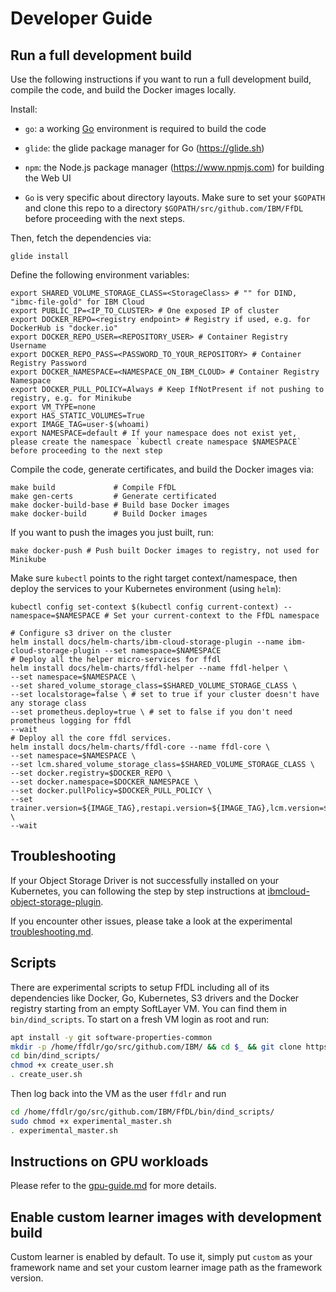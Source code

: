 # Developer Guide

## Run a full development build

Use the following instructions if you want to run a full development build, compile the code, and build the
Docker images locally.

Install:

* `go`: a working [Go](https://golang.org/) environment is required to build the code

* `glide`: the glide package manager for Go (https://glide.sh)

* `npm`: the Node.js package manager (https://www.npmjs.com) for building the Web UI

* `Go` is very specific about directory layouts. Make sure to set your `$GOPATH` and clone this repo to a directory
`$GOPATH/src/github.com/IBM/FfDL` before proceeding with the next steps.

Then, fetch the dependencies via:
```shell
glide install
```

Define the following environment variables:
```shell
export SHARED_VOLUME_STORAGE_CLASS=<StorageClass> # "" for DIND, "ibmc-file-gold" for IBM Cloud
export PUBLIC_IP=<IP_TO_CLUSTER> # One exposed IP of cluster
export DOCKER_REPO=<registry endpoint> # Registry if used, e.g. for DockerHub is "docker.io"
export DOCKER_REPO_USER=<REPOSITORY_USER> # Container Registry Username
export DOCKER_REPO_PASS=<PASSWORD_TO_YOUR_REPOSITORY> # Container Registry Password
export DOCKER_NAMESPACE=<NAMESPACE_ON_IBM_CLOUD> # Container Registry Namespace
export DOCKER_PULL_POLICY=Always # Keep IfNotPresent if not pushing to registry, e.g. for Minikube
export VM_TYPE=none
export HAS_STATIC_VOLUMES=True
export IMAGE_TAG=user-$(whoami)
export NAMESPACE=default # If your namespace does not exist yet, please create the namespace `kubectl create namespace $NAMESPACE` before proceeding to the next step
```

Compile the code, generate certificates, and build the Docker images via:
```shell
make build             # Compile FfDL
make gen-certs         # Generate certificated
make docker-build-base # Build base Docker images
make docker-build      # Build Docker images
```

If you want to push the images you just built, run:
```shell
make docker-push # Push built Docker images to registry, not used for Minikube
```

Make sure `kubectl` points to the right target context/namespace, then deploy the services to your Kubernetes
environment (using `helm`):
```shell
kubectl config set-context $(kubectl config current-context) --namespace=$NAMESPACE # Set your current-context to the FfDL namespace

# Configure s3 driver on the cluster
helm install docs/helm-charts/ibm-cloud-storage-plugin --name ibm-cloud-storage-plugin --set namespace=$NAMESPACE
# Deploy all the helper micro-services for ffdl
helm install docs/helm-charts/ffdl-helper --name ffdl-helper \
--set namespace=$NAMESPACE \
--set shared_volume_storage_class=$SHARED_VOLUME_STORAGE_CLASS \
--set localstorage=false \ # set to true if your cluster doesn't have any storage class
--set prometheus.deploy=true \ # set to false if you don't need prometheus logging for ffdl
--wait
# Deploy all the core ffdl services.
helm install docs/helm-charts/ffdl-core --name ffdl-core \
--set namespace=$NAMESPACE \
--set lcm.shared_volume_storage_class=$SHARED_VOLUME_STORAGE_CLASS \
--set docker.registry=$DOCKER_REPO \
--set docker.namespace=$DOCKER_NAMESPACE \
--set docker.pullPolicy=$DOCKER_PULL_POLICY \
--set trainer.version=${IMAGE_TAG},restapi.version=${IMAGE_TAG},lcm.version=${IMAGE_TAG},trainingdata.version=${IMAGE_TAG},databroker.tag=${IMAGE_TAG},databroker.version=${IMAGE_TAG},webui.version=${IMAGE_TAG} \
--wait
```

## Troubleshooting
If your Object Storage Driver is not successfully installed on your Kubernetes, you can following the step by step instructions at [ibmcloud-object-storage-plugin](https://github.com/IBM/ibmcloud-object-storage-plugin).

If you encounter other issues, please take a look at the experimental [troubleshooting.md](./troubleshooting.md).


## Scripts
There are experimental scripts to setup FfDL including all of its dependencies like Docker, Go, Kubernetes, S3 drivers and the Docker registry starting from an empty SoftLayer VM.
You can find them in `bin/dind_scripts`. To start on a fresh VM login as root and run:
```bash
apt install -y git software-properties-common
mkdir -p /home/ffdlr/go/src/github.com/IBM/ && cd $_ && git clone https://github.com/IBM/FfDL.git && cd FfDL
cd bin/dind_scripts/
chmod +x create_user.sh
. create_user.sh
```
Then log back into the VM as the user `ffdlr` and run
```bash
cd /home/ffdlr/go/src/github.com/IBM/FfDL/bin/dind_scripts/
sudo chmod +x experimental_master.sh
. experimental_master.sh
```

## Instructions on GPU workloads

Please refer to the [gpu-guide.md](gpu-guide.md) for more details.

## Enable custom learner images with development build

Custom learner is enabled by default. To use it, simply put `custom` as your framework name and set your custom learner image path as the framework version.
